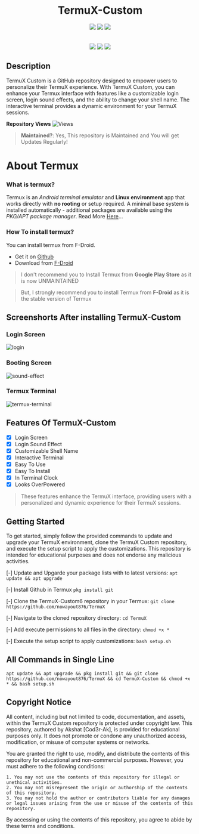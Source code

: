 <h1 align="center">TermuX-Custom</h1>

<p align="center"> 
  <img src="https://img.shields.io/github/stars/nowayout876/TermuX?style=for-the-badge&color=orange">
  <img src="https://img.shields.io/github/forks/nowayout876/TermuX?color=cyan&style=for-the-badge&color=purple">
  <img src="https://img.shields.io/github/license/nowayout876/TermuX?style=for-the-badge&color=blue"><br>
<br>
<br>
  <img src="https://img.shields.io/badge/Author-Unknown-purple?style=flat-square">
  <img src="https://img.shields.io/badge/Open%20Source-Yes-cyan?style=flat-square">
  <img src="https://img.shields.io/badge/Written%20In-Python-blue?style=flat-square">
</p>

## Description
TermuX Custom is a GitHub repository designed to empower users to personalize their TermuX experience. With TermuX Custom, you can enhance your Termux interface with features like a customizable login screen, login sound effects, and the ability to change your shell name. The interactive terminal provides a dynamic environment for your TermuX sessions.

**Repository Views** ![Views](https://profile-counter.glitch.me/TermuX/count.svg) 
> **Maintained?**: Yes, This repository is Maintained and You will get Updates Regularly!

# About Termux
### What is termux?
Termux is an *Android terminal emulator* and **Linux environment** app that works directly with **no rooting** or setup required. A minimal base system is installed automatically - additional packages are available using the *PKG/APT package manager*. Read More [Here](https://termux.com/)... 
### How To install termux?

You can install termux from F-Droid. <br />

- Get it on [Github](https://github.com/termux/termux-app)
- Download from [F-Droid](https://f-droid.org/packages/com.termux/) <br />

> I don't recommend you to Install Termux from **Google Play Store** as it is now UNMAINTAINED

> But, I strongly recommend you to install Termux from **F-Droid** as it is the stable version of Termux

## Screenshorts After installing TermuX-Custom
### Login Screen
![login](.img/IMG_20240307_234826.jpg)
### Booting Screen
![sound-effect](.img/IMG_20240306_233903.jpg)
### Termux Terminal
![termux-terminal](.img/IMG_20240307_234741.jpg)

## Features Of TermuX-Custom
- [x] Login Screen
- [x] Login Sound Effect
- [x] Customizable Shell Name
- [x] Interactive Terminal
- [X] Easy To Use
- [X] Easy To Install
- [X] In Terminal Clock
- [X] Looks OverPowered
> These features enhance the TermuX interface, providing users with a personalized and dynamic experience for their TermuX sessions.


## Getting Started
To get started, simply follow the provided commands to update and upgrade your TermuX environment, clone the TermuX Custom repository, and execute the setup script to apply the customizations. This repository is intended for educational purposes and does not endorse any malicious activities.

[-] Update and Upgarde your package lists with to latest versions:
    ```
    apt update && apt upgrade
    ```

[-] Install Github in Termux
    ```
    pkg install git
    ```
    
[-] Clone the TermuX-Custom6 repository in your Termux:
    ```
    git clone https://github.com/nowayout876/TermuX
    ```

[-] Navigate to the cloned repository directory:
    ```
    cd TermuX
    ```

[-] Add execute permissions to all files in the directory:
    ```
    chmod +x *
    ```

[-] Execute the setup script to apply customizations:
    ```
    bash setup.sh
    ```

## All Commands in Single Line
```
apt update && apt upgrade && pkg install git && git clone https://github.com/nowayout876/TermuX && cd TermuX-Custom && chmod +x * && bash setup.sh 
```
## Copyright Notice

All content, including but not limited to code, documentation, and assets, within the TermuX Custom repository is protected under copyright law. This repository, authored by Akshat [Cod3r-Ak], is provided for educational purposes only. It does not promote or condone any unauthorized access, modification, or misuse of computer systems or networks.

You are granted the right to use, modify, and distribute the contents of this repository for educational and non-commercial purposes. However, you must adhere to the following conditions:
```
1. You may not use the contents of this repository for illegal or unethical activities.
2. You may not misrepresent the origin or authorship of the contents of this repository.
3. You may not hold the author or contributors liable for any damages or legal issues arising from the use or misuse of the contents of this repository.
```
By accessing or using the contents of this repository, you agree to abide by these terms and conditions.
